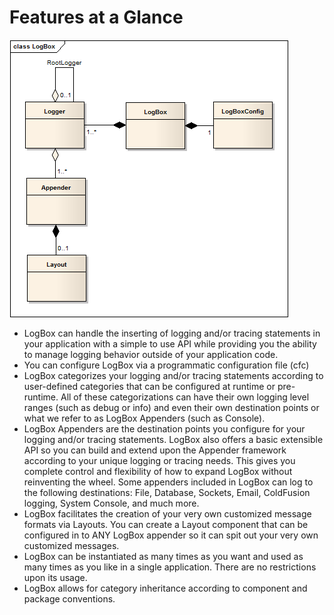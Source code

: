 # Features at a Glance

![](../.gitbook/assets/LogBox-Overview.png)

* LogBox can handle the inserting of logging and/or tracing statements in your application with a simple to use API while providing you the ability to manage logging behavior outside of your application code.
* You can configure LogBox via a programmatic configuration file \(cfc\)
* LogBox categorizes your logging and/or tracing statements according to user-defined categories that can be configured at runtime or pre-runtime. All of these categorizations can have their own logging level ranges \(such as debug or info\) and even their own destination points or what we refer to as LogBox Appenders \(such as Console\).
* LogBox Appenders are the destination points you configure for your logging and/or tracing statements. LogBox also offers a basic extensible API so you can build and extend upon the Appender framework according to your unique logging or tracing needs. This gives you complete control and flexibility of how to expand LogBox without reinventing the wheel. Some appenders included in LogBox can log to the following destinations: File, Database, Sockets, Email, ColdFusion logging, System Console, and much more.
* LogBox facilitates the creation of your very own customized message formats via Layouts. You can create a Layout component that can be configured in to ANY LogBox appender so it can spit out your very own customized messages.
* LogBox can be instantiated as many times as you want and used as many times as you like in a single application. There are no restrictions upon its usage.
* LogBox allows for category inheritance according to component and package conventions.

